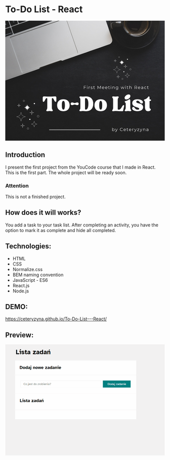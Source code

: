 # To-Do List - React
![working desk](/public/images/desk2.jpg) 
## Introduction
I present the first project from the YouCode course that I made in React. This is the first part. The whole project will be ready soon. 

### Attention
This is not a finished project.

## How does it will works?
You add a task to your task list. After completing an activity, you have the option to mark it as complete and hide all completed.

## Technologies: 
<ul>
<li>HTML</li>
<li>CSS</li>
<li>Normalize.css</li>
<li>BEM naming convention</li>
<li>JavaScript - ES6</li>
<li>React.js</li>
<li>Node.js</li>
</ul>

## DEMO:
https://ceteryzyna.github.io/To-Do-List---React/

## Preview:
![tasks creator](/public/images/preview.gif)
